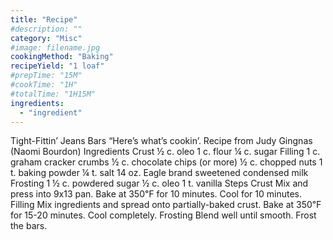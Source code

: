 ```yaml
---
title: "Recipe"
#description: ""
category: "Misc"
#image: filename.jpg
cookingMethod: "Baking"
recipeYield: "1 loaf"
#prepTime: "15M"
#cookTime: "1H"
#totalTime: "1H15M"
ingredients:
  - "ingredient"
---
```


Tight-Fittin’ Jeans Bars
“Here’s what’s cookin’. Recipe from Judy Gingnas (Naomi Bourdon)
Ingredients
Crust
½ c. oleo
1 c. flour
¼ c. sugar
Filling
1 c. graham cracker crumbs
½ c. chocolate chips (or more)
½ c. chopped nuts
1 t. baking powder
¼ t. salt
14 oz. Eagle brand sweetened condensed milk
Frosting
1 ½ c. powdered sugar
½ c. oleo
1 t. vanilla
Steps
Crust
Mix and press into 9x13 pan. Bake at 350℉ for 10 minutes. Cool for 10 minutes.
Filling
Mix ingredients and spread onto partially-baked crust.
Bake at 350℉ for 15-20 minutes.
Cool completely.
Frosting
Blend well until smooth. Frost the bars.
